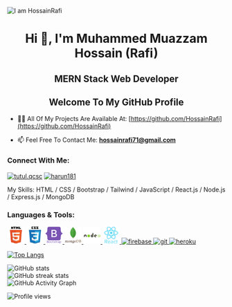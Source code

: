 ![I am HossainRafi](https://i.ibb.co/4Wm982H/github-cover-image.png)


<h1 align="center">Hi 👋, I'm Muhammed Muazzam Hossain (Rafi)</h1>
<h2 align="center">MERN Stack Web Developer</h2>


<h2 align="center">Welcome To My GitHub Profile</h2>


- 👨‍💻 All Of My Projects Are Available At: [https://github.com/HossainRafi](https://github.com/HossainRafi)

- 📫 Feel Free To Contact Me: **hossainrafi71@gmail.com**


<h3 align="left">Connect With Me:</h3>
<p align="left">
<a href="https://web.facebook.com/rafi.barishal" target="blank"><img align="center" src="https://raw.githubusercontent.com/rahuldkjain/github-profile-readme-generator/master/src/images/icons/Social/facebook.svg" alt="tutul.qcsc" height="30" width="40" /></a>
<a href="https://www.linkedin.com/in/-rafi" target="blank"><img align="center" src="https://raw.githubusercontent.com/rahuldkjain/github-profile-readme-generator/master/src/images/icons/Social/linked-in-alt.svg" alt="harun181" height="30" width="40" /></a>
</p>


My Skills: HTML / CSS / Bootstrap / Tailwind / JavaScript / React.js / Node.js / Express.js / MongoDB


<h3 align="left">Languages & Tools:</h3>
<p align="left"> 
<a href="https://www.w3.org/html/" target="_blank"> <img src="https://raw.githubusercontent.com/devicons/devicon/master/icons/html5/html5-original-wordmark.svg" alt="html5" width="40" height="40"/> </a> 
<a href="https://www.w3schools.com/css/" target="_blank"> <img src="https://raw.githubusercontent.com/devicons/devicon/master/icons/css3/css3-original-wordmark.svg" alt="css3" width="40" height="40"/> </a>
<a href="https://getbootstrap.com" target="_blank"> <img src="https://raw.githubusercontent.com/devicons/devicon/master/icons/bootstrap/bootstrap-plain-wordmark.svg" alt="bootstrap" width="40" height="40"/> </a>  
<a href="https://www.mongodb.com/" target="_blank"> <img src="https://raw.githubusercontent.com/devicons/devicon/master/icons/mongodb/mongodb-original-wordmark.svg" alt="mongodb" width="40" height="40"/> </a> 
<a href="https://nodejs.org" target="_blank"> <img src="https://raw.githubusercontent.com/devicons/devicon/master/icons/nodejs/nodejs-original-wordmark.svg" alt="nodejs" width="40" height="40"/> </a> 
<a href="https://reactjs.org/" target="_blank"> <img src="https://raw.githubusercontent.com/devicons/devicon/master/icons/react/react-original-wordmark.svg" alt="react" width="40" height="40"/> </a> 
<a href="https://firebase.google.com/" target="_blank"> <img src="https://www.vectorlogo.zone/logos/firebase/firebase-icon.svg" alt="firebase" width="40" height="40"/> </a> 
<a href="https://git-scm.com/" target="_blank"> <img src="https://www.vectorlogo.zone/logos/git-scm/git-scm-icon.svg" alt="git" width="40" height="40"/> </a> 
<a href="https://heroku.com" target="_blank"> <img src="https://www.vectorlogo.zone/logos/heroku/heroku-icon.svg" alt="heroku" width="40" height="40"/> </a> 
</p>


[![Top Langs](https://github-readme-stats.vercel.app/api/top-langs/?username=HossainRafi)](https://github.com/anuraghazra/github-readme-stats)


![GitHub stats](https://github-readme-stats.vercel.app/api?username=HossainRafi&show_icons=true)  
![GitHub streak stats](https://github-readme-streak-stats.herokuapp.com/?user=HossainRafi)  
![GitHub Activity Graph](https://activity-graph.herokuapp.com/graph?username=HossainRafi)  


![Profile views](https://gpvc.arturio.dev/HossainRafi) 
